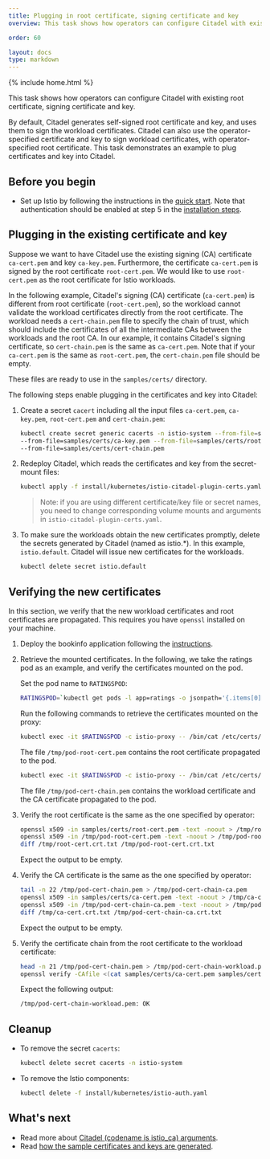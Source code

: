 ```yaml
---
title: Plugging in root certificate, signing certificate and key
overview: This task shows how operators can configure Citadel with existing root certificate, signing certificate and key.

order: 60

layout: docs
type: markdown
---
```

{% include home.html %}

This task shows how operators can configure Citadel with existing root certificate, signing certificate and key.

By default, Citadel generates self-signed root certificate and key, and uses them to sign the workload certificates.
Citadel can also use the operator-specified certificate and key to sign workload certificates, with
operator-specified root certificate. This task demonstrates an example to plug certificates and key into Citadel.

## Before you begin

* Set up Istio by following the instructions in the
  [quick start]({{home}}/docs/setup/kubernetes/quick-start.html).
  Note that authentication should be enabled at step 5 in the
  [installation steps]({{home}}/docs/setup/kubernetes/quick-start.html#installation-steps).

## Plugging in the existing certificate and key

Suppose we want to have Citadel use the existing signing (CA) certificate `ca-cert.pem` and key `ca-key.pem`.
Furthermore, the certificate `ca-cert.pem` is signed by the root certificate `root-cert.pem`.
We would like to use `root-cert.pem` as the root certificate for Istio workloads.

In the following example,
Citadel's signing (CA) certificate (`ca-cert.pem`) is different from root certificate (`root-cert.pem`),
so the workload cannot validate the workload certificates directly from the root certificate.
The workload needs a `cert-chain.pem` file to specify the chain of trust,
which should include the certificates of all the intermediate CAs between the workloads and the root CA.
In our example, it contains Citadel's signing certificate, so `cert-chain.pem` is the same as `ca-cert.pem`.
Note that if your `ca-cert.pem` is the same as `root-cert.pem`, the `cert-chain.pem` file should be empty.

These files are ready to use in the `samples/certs/` directory.

The following steps enable plugging in the certificates and key into Citadel:
1. Create a secret `cacert` including all the input files `ca-cert.pem`, `ca-key.pem`, `root-cert.pem` and `cert-chain.pem`:
   ```bash
   kubectl create secret generic cacerts -n istio-system --from-file=samples/certs/ca-cert.pem \
   --from-file=samples/certs/ca-key.pem --from-file=samples/certs/root-cert.pem \
   --from-file=samples/certs/cert-chain.pem
   ```

1. Redeploy Citadel, which reads the certificates and key from the secret-mount files:
   ```bash
   kubectl apply -f install/kubernetes/istio-citadel-plugin-certs.yaml
   ```
   > Note: if you are using different certificate/key file or secret names,
   you need to change corresponding volume mounts and arguments in `istio-citadel-plugin-certs.yaml`.

1. To make sure the workloads obtain the new certificates promptly,
   delete the secrets generated by Citadel (named as istio.\*).
   In this example, `istio.default`. Citadel will issue new certificates for the workloads.
   ```bash
   kubectl delete secret istio.default
   ```

## Verifying the new certificates

In this section, we verify that the new workload certificates and root certificates are propagated.
This requires you have `openssl` installed on your machine.

1. Deploy the bookinfo application following the [instructions]({{home}}/docs/guides/bookinfo.html).

1. Retrieve the mounted certificates.
   In the following, we take the ratings pod as an example, and verify the certificates mounted on the pod.

   Set the pod name to `RATINGSPOD`:
   ```bash
   RATINGSPOD=`kubectl get pods -l app=ratings -o jsonpath='{.items[0].metadata.name}'`
   ```

   Run the following commands to retrieve the certificates mounted on the proxy:

   ```bash
   kubectl exec -it $RATINGSPOD -c istio-proxy -- /bin/cat /etc/certs/root-cert.pem > /tmp/pod-root-cert.pem
   ```
   The file `/tmp/pod-root-cert.pem` contains the root certificate propagated to the pod.

   ```bash
   kubectl exec -it $RATINGSPOD -c istio-proxy -- /bin/cat /etc/certs/cert-chain.pem > /tmp/pod-cert-chain.pem
   ```
   The file `/tmp/pod-cert-chain.pem` contains the workload certificate and the CA certificate propagated to the pod.

1. Verify the root certificate is the same as the one specified by operator:
   ```bash
   openssl x509 -in samples/certs/root-cert.pem -text -noout > /tmp/root-cert.crt.txt
   openssl x509 -in /tmp/pod-root-cert.pem -text -noout > /tmp/pod-root-cert.crt.txt
   diff /tmp/root-cert.crt.txt /tmp/pod-root-cert.crt.txt
   ```
   Expect the output to be empty.

1. Verify the CA certificate is the same as the one specified by operator:
   ```bash
   tail -n 22 /tmp/pod-cert-chain.pem > /tmp/pod-cert-chain-ca.pem
   openssl x509 -in samples/certs/ca-cert.pem -text -noout > /tmp/ca-cert.crt.txt
   openssl x509 -in /tmp/pod-cert-chain-ca.pem -text -noout > /tmp/pod-cert-chain-ca.crt.txt
   diff /tmp/ca-cert.crt.txt /tmp/pod-cert-chain-ca.crt.txt
   ```
   Expect the output to be empty.

1. Verify the certificate chain from the root certificate to the workload certificate:
   ```bash
   head -n 21 /tmp/pod-cert-chain.pem > /tmp/pod-cert-chain-workload.pem
   openssl verify -CAfile <(cat samples/certs/ca-cert.pem samples/certs/root-cert.pem) /tmp/pod-cert-chain-workload.pem
   ```
   Expect the following output:
   ```bash
   /tmp/pod-cert-chain-workload.pem: OK
   ```

## Cleanup

* To remove the secret `cacerts`:

  ```bash
  kubectl delete secret cacerts -n istio-system
  ```

* To remove the Istio components:
  ```bash
  kubectl delete -f install/kubernetes/istio-auth.yaml
  ```

## What's next

* Read more about [Citadel (codename is istio\_ca) arguments]({{home}}/docs/reference/commands/istio_ca.html).
* Read [how the sample certificates and keys are generated](https://github.com/istio/istio/blob/master/security/samples/plugin_ca_certs).
